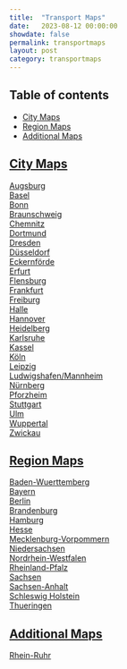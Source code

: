 ```yaml
---
title:  "Transport Maps"
date:   2023-08-12 00:00:00
showdate: false
permalink: transportmaps
layout: post
category: transportmaps
---
```



## Table of contents

- [City Maps](#citymaps)
- [Region Maps](#regionmaps)
- [Additional Maps](#additionalmaps)

## [City Maps](#citymaps)

[Augsburg](/citymaps/Augsburg.pdf)
<span> <br> </span>
[Basel](/citymaps/Basel.pdf)
<span> <br> </span>
[Bonn](/citymaps/Bonn.pdf)
<span> <br> </span>
[Braunschweig](/citymaps/Braunschweig.pdf)
<span> <br> </span>
[Chemnitz](/citymaps/Chemnitz.pdf)
<span> <br> </span>
[Dortmund](/citymaps/Dortmund.pdf)
<span> <br> </span>
[Dresden](/citymaps/Dresden.pdf)
<span> <br> </span>
[Düsseldorf](/citymaps/Düsseldorf.pdf)
<span> <br> </span>
[Eckernförde](/citymaps/Eckernförde.pdf)
<span> <br> </span>
[Erfurt](/citymaps/Erfurt.pdf)
<span> <br> </span>
[Flensburg](/citymaps/Flensburg.pdf)
<span> <br> </span>
[Frankfurt](/citymaps/Frankfurt.pdf)
<span> <br> </span>
[Freiburg](/citymaps/Freiburg.pdf)
<span> <br> </span>
[Halle](/citymaps/Halle.pdf)
<span> <br> </span>
[Hannover](/citymaps/Hannover.pdf)
<span> <br> </span>
[Heidelberg](/citymaps/Heidelberg.pdf)
<span> <br> </span>
[Karlsruhe](/citymaps/Karlsruhe.pdf)
<span> <br> </span>
[Kassel](/citymaps/Kassel.pdf)
<span> <br> </span>
[Köln](/citymaps/Köln.pdf)
<span> <br> </span>
[Leipzig](/citymaps/Leipzig.pdf)
<span> <br> </span>
[Ludwigshafen/Mannheim](/citymaps/Ludwigshafen+Mannheim.pdf)
<span> <br> </span>
[Nürnberg](/citymaps/Nürnberg.pdf)
<span> <br> </span>
[Pforzheim](/citymaps/Pforzheim.pdf)
<span> <br> </span>
[Stuttgart](/citymaps/Stuttgart.pdf)
<span> <br> </span>
[Ulm](/citymaps/Ulm.pdf)
<span> <br> </span>
[Wuppertal](/citymaps/Wuppertal.pdf)
<span> <br> </span>
[Zwickau](/citymaps/Zwickau.pdf)


## [Region Maps](#regionmaps)

[Baden-Wuerttemberg](/maps/Baden-Wuerttemberg.pdf)
<span> <br> </span>
[Bayern](/maps/Bayern.pdf)
<span> <br> </span>
[Berlin](/maps/Berlin.pdf)
<span> <br> </span>
[Brandenburg](/maps/Brandenburg.pdf)
<span> <br> </span>
[Hamburg](/maps/Hamburg.pdf)
<span> <br> </span>
[Hesse](/maps/Hessen.pdf)
<span> <br> </span>
[Mecklenburg-Vorpommern](/maps/Mecklenburg-Vorpommern.pdf)
<span> <br> </span>
[Niedersachsen](/maps/Niedersachsen.pdf)
<span> <br> </span>
[Nordrhein-Westfalen](/maps/Nordrhein-Westfalen.pdf)
<span> <br> </span>
[Rheinland-Pfalz](/maps/Rheinland-Pfalz.pdf)
<span> <br> </span>
[Sachsen](/maps/Sachsen.pdf)
<span> <br> </span>
[Sachsen-Anhalt](/maps/Sachsen-Anhalt.pdf)
<span> <br> </span>
[Schleswig Holstein](/maps/Schleswig_Holstein.pdf)
<span> <br> </span>
[Thueringen](/maps/Thueringen.pdf)

## [Additional Maps](#additionalmaps)

[Rhein-Ruhr](/additionalmaps/rhein-ruhr.pdf)
<span> <br> </span>
